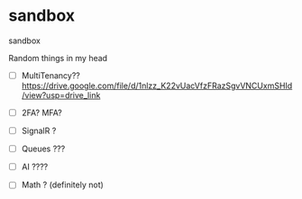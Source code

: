 # sandbox
 sandbox


Random things in my head

- [ ] MultiTenancy?? https://drive.google.com/file/d/1nlzz_K22vUacVfzFRazSgvVNCUxmSHId/view?usp=drive_link

- [ ] 2FA? MFA?

- [ ] SignalR ?

- [ ] Queues ???

- [ ] AI ????

- [ ] Math ? (definitely not) 